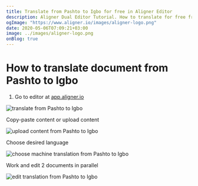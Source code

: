 ```yaml
---
title: Translate from Pashto to Igbo for free in Aligner Editor
description: Aligner Dual Editor Tutorial. How to translate for free from Pashto to Igbo. Aligner is multilingual document management platform. 
ogImage: "https://www.aligner.io/images/aligner-logo.png"
date: 2020-05-06T07:09:21+03:00
image: ../images/aligner-logo.png
onBlog: true
---
```


# How to translate document from Pashto to Igbo

1. Go to editor at [app.aligner.io](https://app.aligner.io "Aligner App web page")

![translate from Pashto to Igbo](../aligner-blank-editor.png "translate from Pashto to Igbo")

Copy-paste content or upload content

![upload content from Pashto to Igbo](../aligner-uploaded-document.png "upload content from Pashto to Igbo")

Choose desired language

![choose machine translation from Pashto to Igbo](../aligner-language-dropdown.png "choose machine translation from Pashto to Igbo")

Work and edit 2 documents in parallel

![edit translation from Pashto to Igbo](../aligner-double-sitded-editor.png "edit translation from Pashto to Igbo")

